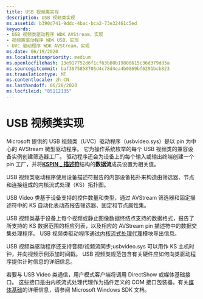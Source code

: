 ```yaml
---
title: USB 视频类实现
description: USB 视频类实现
ms.assetid: b390d741-9ddc-4bac-bca2-73e32461c5ed
keywords:
- USB 视频类驱动程序 WDK AVStream，实现
- 视频类驱动程序 WDK USB，实现
- UVC 驱动程序 WDK AVStream，实现
ms.date: 06/19/2020
ms.localizationpriority: medium
ms.openlocfilehash: 13e917752d6f1cf63b80b19808615c36d379dd3a
ms.sourcegitcommit: baf3075858705d4c78d4ea4b0869bf6291bcb823
ms.translationtype: MT
ms.contentlocale: zh-CN
ms.lasthandoff: 06/20/2020
ms.locfileid: "85112135"
---
```

# <a name="usb-video-class-implementation"></a>USB 视频类实现

Microsoft 提供的 USB 视频类（UVC）驱动程序（usbvideo.sys）是以 pin 为中心的 AVStream 微型驱动程序。 它为操作系统枚举的每个 USB 视频类的兼容设备实例创建筛选器工厂。 驱动程序还会为设备上的每个输入或输出终端创建一个 pin 工厂，并将[**KSPIN \_ 描述符**](https://docs.microsoft.com/windows-hardware/drivers/ddi/ks/ns-ks-kspin_descriptor)结构的**数据流**成员设置为相关值。

USB 视频类驱动程序使用设备描述符报告的内部设备拓扑来构造由筛选器、节点和连接组成的内核流式处理（KS）拓扑图。

USB Video 类基于设备支持的控件数量和类型，通过 AVStream 筛选器和固定描述符中的 KS 自动化表动态报告筛选器、固定和节点属性集。

USB 视频类基于设备上每个视频或静止图像数据终结点支持的数据格式，报告了所支持的 KS 数据范围的相应列表，以及相应的 AVStream pin 描述符中的数据交集处理程序。 USB 视频类驱动程序通过[内核流式处理代理](https://docs.microsoft.com/windows-hardware/drivers/ddi/_stream/index)模块导出信息。

USB 视频类驱动程序还支持音频/视频流同步;usbvideo.sys 可以用作 KS 主机时钟，并向视频示例添加时间戳。 USB 视频类规范包含有关硬件应如何向类驱动程序提供计时信息的详细信息。

若要与 USB Video 类通信，用户模式客户端将调用 DirectShow 或媒体基础接口。 这些接口是由内核流式处理代理作为插件定义的 COM 接口包装器。有关[媒体基础](https://docs.microsoft.com/windows/win32/medfound/microsoft-media-foundation-sdk)的详细信息，请参阅 Microsoft Windows SDK 文档。
